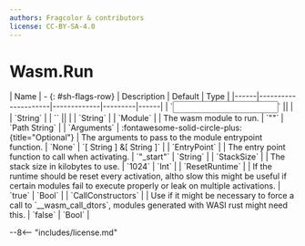 ```yaml
---
authors: Fragcolor & contributors
license: CC-BY-SA-4.0
---
```



# Wasm.Run

<div class="sh-parameters" markdown="1">
| Name | - {: #sh-flags-row} | Description | Default | Type |
|------|---------------------|-------------|---------|------|
| `<input>` || | | `String` |
| `<output>` || | | `String` |
| `Module` |  | The wasm module to run. | `""` | `Path String` |
| `Arguments` | :fontawesome-solid-circle-plus:{title="Optional"}  | The arguments to pass to the module entrypoint function. | `None` | `[ String ] &[ String ]` |
| `EntryPoint` |  | The entry point function to call when activating. | `"_start"` | `String` |
| `StackSize` |  | The stack size in kilobytes to use. | `1024` | `Int` |
| `ResetRuntime` |  | If the runtime should be reset every activation, altho slow this might be useful if certain modules fail to execute properly or leak on multiple activations. | `true` | `Bool` |
| `CallConstructors` |  | Use if it might be necessary to force a call to `__wasm_call_dtors`, modules generated with WASI rust might need this. | `false` | `Bool` |

</div>



--8<-- "includes/license.md"
